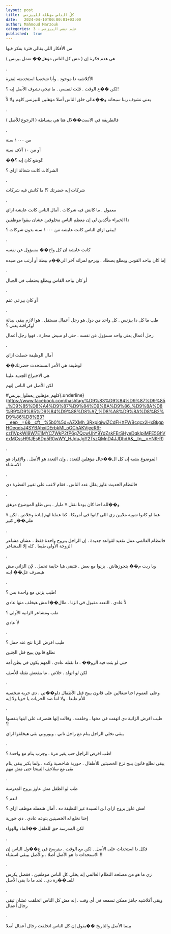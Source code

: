 ```yaml
---
layout: post
title:  كلّ الناس مؤهّلة للبيزنس
date:   2024-04-10T00:00:01+03:00
author: Mahmoud Marzouk
categories: 3 - علم نفس البيزنس
published:  true
---
```

من الأفكار اللي بقالي فترة بفكر فيها

هي هدم فكرة إن ( مش كل الناس مؤهل�� تعمل بيزنس )

.

الأكلاشيه دا موجود . وأنا شخصيا استخدمته لفترة

لكن ��ع الوقت . قلت لنفسي . ما تيجي نشوف الأصل إيه ؟!

يعني نشوف ربنا سبحانه و��عالى خلق الناس أصلا مؤهلين للبيزنس كلهم ولا
لأ

.

فالطريقة في الاست��لال هنا هي ببساطة ( الرجوع للأصل )

.

من ١٠٠٠ سنة

أو من ١٠ آلاف سنة

��لوضع كان إيه ؟!

الشركات كانت شغالة ازاي ؟

.

شركات إيه حضرتك ؟! ما كانش فيه شركات

.

معقول . ما كانش فيه شركات . أمال الناس كانت عايشة ازاي

دا الخبراء مأكدين لي إن معظم الناس مخلوقين عشان يبقوا
موظفين

يبقى ازاي الناس كانت عايشة من ١٠٠٠ سنة بدون شركات ؟!

.

كانت عايشة ان كل واح�� مسؤول عن نفسه

إما كان بياخد القوس ويطلع يصطاد . ويرجع لمراته آخر الي��م ببطة أو أرنب
من صيده

.

أو كان بياخد الفاس ويطلع يحتطب في الجبال

.

أو كان بيرعى غنم

.

طب ما كل دا بيزنس . كل واحد من دول هو رجل أعمال مستقل . هوا لازم يبقى
ببدلة وكرافتة يعني ؟!

رجل أعمال يعني واحد مسؤول عن نفسه . حتى لو مبيض محارة . فهوا رجل
أعمال

.

أمال الوظيفة حصلت ازاي

��لوظيفة هي الأمر المستحدث حضرتك

هي الاختراع الجديد علينا

لكن الأصل في الناس إنهم

\#كلهم_مؤهلين_يعملوا_بيزنس{.underline}(https://www.facebook.com/hashtag/%D9%83%D9%84%D9%87%D9%85_%D9%85%D8%A4%D9%87%D9%84%D9%8A%D9%86_%D9%8A%D8%B9%D9%85%D9%84%D9%88%D8%A7_%D8%A8%D9%8A%D8%B2%D9%86%D8%B3?__eep__=6&__cft__%5b0%5d=AZXMh_3RxpiqjwiZCdFHXFWBcqcx2HxBkgpHOeqdsJ4SYBAhxiDErbkMl_oGChAKVjeeR6-czI1VpkWI9W7E1MYC7WkP2fP6q7QcwUhY9YdZskFErSHyeDqkIpiMFE5GhVexMCssH9fJEs6Dp5R0wWY_HJduJgY2TszQMnD4JJDhdA&__tn__=*NK-R)

.

الموضوع يشبه إن كل ال��جال مؤهلين للتعدد . وإن التعدد هو الأصل .
والإفراد هو الاستثناء

.

فالنظام الحديث عاوز يقلل عدد الناس . فقام لاعب على تغيير الفطرة
دي

.

و��لله احنا كان بودنا نقتل ٧ مليار . بس طلع الموضوع مرهق

هما لو كانوا شوية ملايين زي اللي كانوا في أمريكا . كنا عملنا لهم إبادة
وخلاص . لكن ٧ ملي��ر كتير

.

فالنظام العالمي عمل تقعيد لقواعد جديدة . إن الراجل يتزوج واحدة فقط .
عشان مشاعر الزوجة الأولى طبعا . كله إلا المشاعر

.

ويا ريت م�� يتجوزهاش . يزنوا مع بعض . فتبقى هيا خايفة تحمل . لإن الزاني
مش هيصرف عل�� ابنه

.

طيب يزني مع واحدة بس ؟!

لأ عادي . التعدد مقبول في الزنا . طال��ا مش هيخلف منها عادي

طب ومشاعر الزانية الأولى ؟

لأ عادي

.

طيب افرض الزنا نتج عنه حمل ؟

نطلع قانون يبيح قتل الجنين

حتى لو بثت فيه الرو�� . دا نقتله عادي . المهم يكون في بطن
أمه

لكن لو اتولد . خلاص . ما ينفعش نقتله للأسف

.

وعلى العموم احنا شغالين على قانون يبيح قتل الأطفال دلو��تي . دي حرية
شخصية للأم طبعا . ولا انتا ضد الحريات يا خويا ولا إيه

.

طيب افرض الزانية دي اتهفت في مخها . وخلفت . وقالت إنها هتصرف على ابنها
بنفسها ؟!

يبقى نخلي الراجل ينام مع راجل تاني . ويوروني بقى هيخلفوا
ازاي

.

طب افرض الراجل حب يغير مرة . وجرب ينام مع واحدة ؟!

يبقى نطلع قانون يبيح نزع الخصيتين للأطفال . حورية شاخصية وكده . ولما
يكبر يبقى ينام بقى مع سلاحف النينجا حتى مش مهم

.

طب لو الطفل مش عاوز يروح المدرسة

نعم ؟!

مش عاوز يروح ازاي ابن السيدة غير النظيفة ده . أمال هنعمله موظف ازاي
؟!

إحنا نخلع له الخصيتين بتوعه عادي . دي حورية

لكن المدرسة حق للطفل ��الماء والهواء

.

فكل دا استحداث على الأصل . لكن مع الوقت . بيترسخ في ع��ول الناس إن
الاستحداث دا هو الأصل أصلا . والأصل بيبقى استثناء !!

.

زي ما هو من مصلحة النظام العالمي إنه يخلي كل الناس موظفين . ففضل يكرس
للف��رة دي . لحد ما دا بقى الأصل

.

وبقى أكلاشيه جاهز ممكن تسمعه في أي وقت . إنه مش كل الناس اتخلقت عشان
تبقى رجال أعمال

.

بينما الأصل والتاريخ ��يقول إن كل الناس اتخلقت رجال أعمال
أصلا
